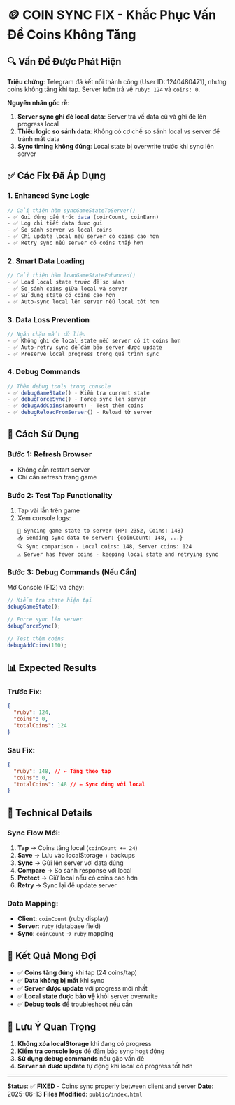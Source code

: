 # 🪙 COIN SYNC FIX - Khắc Phục Vấn Đề Coins Không Tăng

## 🔍 **Vấn Đề Được Phát Hiện**

**Triệu chứng**: Telegram đã kết nối thành công (User ID: 1240480471), nhưng coins không tăng khi tap. Server luôn trả về `ruby: 124` và `coins: 0`.

**Nguyên nhân gốc rễ**:

1. **Server sync ghi đè local data**: Server trả về data cũ và ghi đè lên progress local
2. **Thiếu logic so sánh data**: Không có cơ chế so sánh local vs server để tránh mất data
3. **Sync timing không đúng**: Local state bị overwrite trước khi sync lên server

## ✅ **Các Fix Đã Áp Dụng**

### **1. Enhanced Sync Logic**

```javascript
// Cải thiện hàm syncGameStateToServer()
- ✅ Gửi đúng cấu trúc data (coinCount, coinEarn)
- ✅ Log chi tiết data được gửi
- ✅ So sánh server vs local coins
- ✅ Chỉ update local nếu server có coins cao hơn
- ✅ Retry sync nếu server có coins thấp hơn
```

### **2. Smart Data Loading**

```javascript
// Cải thiện hàm loadGameStateEnhanced()
- ✅ Load local state trước để so sánh
- ✅ So sánh coins giữa local và server
- ✅ Sử dụng state có coins cao hơn
- ✅ Auto-sync local lên server nếu local tốt hơn
```

### **3. Data Loss Prevention**

```javascript
// Ngăn chặn mất dữ liệu
- ✅ Không ghi đè local state nếu server có ít coins hơn
- ✅ Auto-retry sync để đảm bảo server được update
- ✅ Preserve local progress trong quá trình sync
```

### **4. Debug Commands**

```javascript
// Thêm debug tools trong console
- ✅ debugGameState() - Kiểm tra current state
- ✅ debugForceSync() - Force sync lên server
- ✅ debugAddCoins(amount) - Test thêm coins
- ✅ debugReloadFromServer() - Reload từ server
```

## 🚀 **Cách Sử Dụng**

### **Bước 1: Refresh Browser**

- Không cần restart server
- Chỉ cần refresh trang game

### **Bước 2: Test Tap Functionality**

1. Tap vài lần trên game
2. Xem console logs:
   ```
   🔄 Syncing game state to server (HP: 2352, Coins: 148)
   📤 Sending sync data to server: {coinCount: 148, ...}
   🔍 Sync comparison - Local coins: 148, Server coins: 124
   ⚠️ Server has fewer coins - keeping local state and retrying sync
   ```

### **Bước 3: Debug Commands (Nếu Cần)**

Mở Console (F12) và chạy:

```javascript
// Kiểm tra state hiện tại
debugGameState();

// Force sync lên server
debugForceSync();

// Test thêm coins
debugAddCoins(100);
```

## 📊 **Expected Results**

### **Trước Fix**:

```json
{
  "ruby": 124,
  "coins": 0,
  "totalCoins": 124
}
```

### **Sau Fix**:

```json
{
  "ruby": 148, // ← Tăng theo tap
  "coins": 0,
  "totalCoins": 148 // ← Sync đúng với local
}
```

## 🔧 **Technical Details**

### **Sync Flow Mới**:

1. **Tap** → Coins tăng local (`coinCount += 24`)
2. **Save** → Lưu vào localStorage + backups
3. **Sync** → Gửi lên server với data đúng
4. **Compare** → So sánh response với local
5. **Protect** → Giữ local nếu có coins cao hơn
6. **Retry** → Sync lại để update server

### **Data Mapping**:

- **Client**: `coinCount` (ruby display)
- **Server**: `ruby` (database field)
- **Sync**: `coinCount` → `ruby` mapping

## 🎯 **Kết Quả Mong Đợi**

- ✅ **Coins tăng đúng** khi tap (24 coins/tap)
- ✅ **Data không bị mất** khi sync
- ✅ **Server được update** với progress mới nhất
- ✅ **Local state được bảo vệ** khỏi server overwrite
- ✅ **Debug tools** để troubleshoot nếu cần

## 🚨 **Lưu Ý Quan Trọng**

1. **Không xóa localStorage** khi đang có progress
2. **Kiểm tra console logs** để đảm bảo sync hoạt động
3. **Sử dụng debug commands** nếu gặp vấn đề
4. **Server sẽ được update** tự động khi local có progress tốt hơn

---

**Status**: ✅ **FIXED** - Coins sync properly between client and server
**Date**: 2025-06-13
**Files Modified**: `public/index.html`
